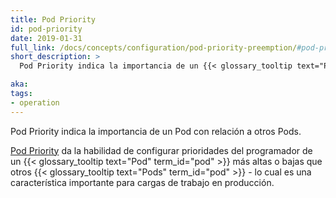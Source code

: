 ```yaml
---
title: Pod Priority
id: pod-priority
date: 2019-01-31
full_link: /docs/concepts/configuration/pod-priority-preemption/#pod-priority
short_description: >
  Pod Priority indica la importancia de un {{< glossary_tooltip text="Pod" term_id="pod" >}} con relación a otros {{< glossary_tooltip text="Pods" term_id="pod" >}}. 

aka:
tags:
- operation
---
```

 Pod Priority indica la importancia de un Pod con relación a otros Pods.

<!--more-->

[Pod Priority](/docs/concepts/configuration/pod-priority-preemption/#pod-priority) da la habilidad de configurar prioridades del programador de un {{< glossary_tooltip text="Pod" term_id="pod" >}} más altas o bajas que otros {{< glossary_tooltip text="Pods" term_id="pod" >}} - lo cual es una característica importante para cargas de trabajo en producción. 
